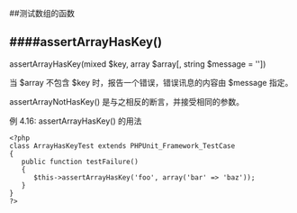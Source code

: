##测试数组的函数

####assertArrayHasKey()
---
assertArrayHasKey(mixed $key, array $array[, string $message = ''])

当 $array 不包含 $key 时，报告一个错误，错误讯息的内容由 $message 指定。

assertArrayNotHasKey() 是与之相反的断言，并接受相同的参数。

例 4.16: assertArrayHasKey() 的用法

	<?php
	class ArrayHasKeyTest extends PHPUnit_Framework_TestCase
	{
 	   public function testFailure()
 	   {
  	      $this->assertArrayHasKey('foo', array('bar' => 'baz'));
 	   }
	}
	?>
